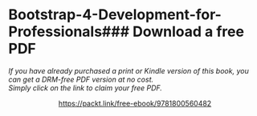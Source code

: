 # Bootstrap-4-Development-for-Professionals### Download a free PDF

 <i>If you have already purchased a print or Kindle version of this book, you can get a DRM-free PDF version at no cost.<br>Simply click on the link to claim your free PDF.</i>
<p align="center"> <a href="https://packt.link/free-ebook/9781800560482">https://packt.link/free-ebook/9781800560482 </a> </p>
